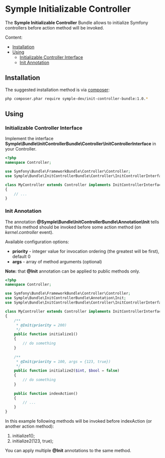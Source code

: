 # Symple Initializable Controller

The **Symple Initializable Controller** Bundle allows to initialize Symfony controllers before action method will be invoked.

Content:

- [Installation](#installation)
- [Using](#using)
  - [Initializable Controller Interface](#using-interface)
  - [Init Annotation](#using-annotation)

<a name="installation"></a>
## Installation

The suggested installation method is via [composer](https://getcomposer.org):

``` sh
php composer.phar require symple-dev/init-controller-bundle:1.0.*
```

<a name="using"></a>
## Using

<a name="using-interface"></a>
### Initializable Controller Interface

Implement the interface **Symple\Bundle\InitControllerBundle\Controller\InitControllerInterface** in your Controller.

``` php
<?php
namespace Controller;

use Symfony\Bundle\FrameworkBundle\Controller\Controller;
use Symple\Bundle\InitControllerBundle\Controller\InitControllerInterface;

class MyController extends Controller implements InitControllerInterface
{
    // ...
}
```
<a name="using-annotation"></a>
### Init Annotation

The annotation **@Symple\Bundle\InitControllerBundle\Annotation\Init** tells that this method should be invoked before some action method (on _kernel.controller_ event).

Available configuration options:

- **priority** - integer value for invocation ordering (the greatest will be first), default 0
- **args** - array of method arguments (optional)

**Note:** that **@Init** annotation can be applied to public methods only.

``` php
<?php
namespace Controller;

use Symfony\Bundle\FrameworkBundle\Controller\Controller;
use Symple\Bundle\InitControllerBundle\Annotation\Init;
use Symple\Bundle\InitControllerBundle\Controller\InitControllerInterface;

class MyController extends Controller implements InitControllerInterface
{
    /**
     * @Init(priority = 200)
     */
    public function initialize1()
    {
        // do something
    }
    
    /**
     * @Init(priority = 100, args = {123, true})
     */
    public function initialize2($int, $bool = false)
    {
        // do something
    }
    
    public function indexAction()
    {
        // ...
    }
}
```

In this example following methods will be invoked before indexAction (or another action method):

1. initialize1();
2. initialize2(123, true);

You can apply multiple **@Init** annotations to the same method.
